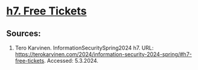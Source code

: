 # [h7. Free Tickets](https://terokarvinen.com/2024/information-security-2024-spring/#h7-free-tickets)












## Sources:
1. Tero Karvinen. InformationSecuritySpring2024 h7. URL: https://terokarvinen.com/2024/information-security-2024-spring/#h7-free-tickets. Accessed: 5.3.2024.
